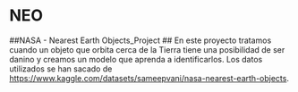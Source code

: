 # NEO
##NASA - Nearest Earth Objects_Project ##
En este proyecto tratamos cuando un objeto que orbita cerca de la Tierra tiene una posibilidad de ser danino y creamos un modelo que aprenda a identificarlos.
Los datos utilizados se han sacado de https://www.kaggle.com/datasets/sameepvani/nasa-nearest-earth-objects.

